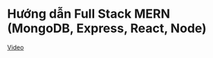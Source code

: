 # Hướng dẫn Full Stack MERN (MongoDB, Express, React, Node)

[Video](https://www.youtube.com/watch?v=rgFd17fyM4A)
